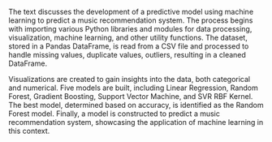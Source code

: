 The text discusses the development of a predictive model using machine learning to predict a music recommendation system. The process begins with importing various Python libraries and modules for data processing, visualization, machine learning, and other utility functions. The dataset, stored in a Pandas DataFrame, is read from a CSV file and processed to handle missing values, duplicate values, outliers, resulting in a cleaned DataFrame.

Visualizations are created to gain insights into the data, both categorical and numerical. Five models are built, including Linear Regression, Random Forest, Gradient Boosting, Support Vector Machine, and SVR RBF Kernel. The best model, determined based on accuracy, is identified as the Random Forest model. Finally, a model is constructed to predict a music recommendation system, showcasing the application of machine learning in this context.
